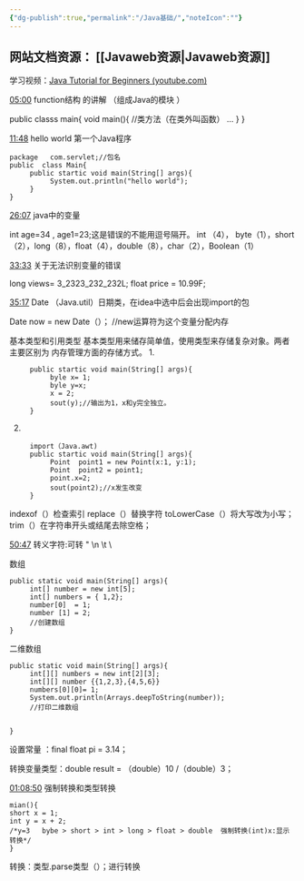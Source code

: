 ```yaml
---
{"dg-publish":true,"permalink":"/Java基础/","noteIcon":""}
---
```



## 网站文档资源： [[Javaweb资源\|Javaweb资源]]


学习视频：[Java Tutorial for Beginners (youtube.com)](https://www.youtube.com/watch?v=eIrMbAQSU34&t=826s)

[05:00](https://www.youtube.com/watch?v=eIrMbAQSU34&t=826s#t=300.741763)
function结构 的讲解 （组成Java的模块 ）

public classs main{
    void main(){   //类方法（在类外叫函数）
    ...
    }
}


[11:48](https://www.youtube.com/watch?v=eIrMbAQSU34&t=826s#t=708.220522)
hello world 第一个Java程序

```
package   com.servlet;//包名
public  class Main{
     public startic void main(String[] args){
          System.out.println("hello world");
     }
}

```


[26:07](https://www.youtube.com/watch?v=eIrMbAQSU34&t=826s#t=1567.500017)
java中的变量

 int age=34 ,  age1=23;这是错误的不能用逗号隔开。
  int （4），  byte（1），short（2），long（8），float（4），double（8），char（2），Boolean（1）

[33:33](https://www.youtube.com/watch?v=eIrMbAQSU34&t=826s#t=2013.458265)
  关于无法识别变量的错误
  
  long views= 3_2323_232_232L;
  float price = 10.99F;

[35:17](https://www.youtube.com/watch?v=eIrMbAQSU34&t=826s#t=2117.036129)
Date  （Java.util）日期类，在idea中选中后会出现import的包

Date now  = new  Date（）； //new运算符为这个变量分配内存 

基本类型和引用类型
基本类型用来储存简单值，使用类型来存储复杂对象。两者主要区别为 内存管理方面的存储方式。
1.
```
     public startic void main(String[] args){
          byle x= 1;
          byle y=x;
          x = 2;
          sout(y);//输出为1，x和y完全独立。
     }
```
2.
```
     import（Java.awt)
     public startic void main(String[] args){
          Point  point1 = new Point(x:1, y:1);
          Point  point2 = point1;
          point.x=2;
          sout(point2);//x发生改变
     }
```

indexof（）检查索引
replace（）替换字符
toLowerCase（）将大写改为小写；
trim（）在字符串开头或结尾去除空格；


[50:47](https://www.youtube.com/watch?v=eIrMbAQSU34&t=826s#t=3047.984947)
转义字符\:可转   \"   \n   \t   \\

数组
```
public static void main(String[] args){
     int[] number = new int[5];
     int[] numbers = { 1,2};
     number[0]  = 1;
     number [1] = 2;
     //创建数组
}

```

二维数组

```
public static void main(String[] args){
     int[][] numbers = new int[2][3];
     int[][] number {{1,2,3},{4,5,6}}
     numbers[0][0]= 1;
     System.out.println(Arrays.deepToString(number));
     //打印二维数组
     

}
```

设置常量  ：final float  pi = 3.14；

转换变量类型：double result = （double）10 /（double）3；



[01:08:50](https://www.youtube.com/watch?v=eIrMbAQSU34&t=826s#t=4130.377939)
强制转换和类型转换


```
mian(){
short x = 1;
int y = x + 2;
/*y=3   bybe > short > int > long > float > double  强制转换(int)x:显示转换*/
}
```

转换：类型.parse类型（）；进行转换

